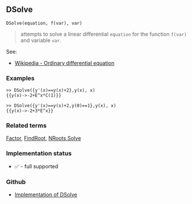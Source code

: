 ## DSolve

```
DSolve(equation, f(var), var)
```
> attempts to solve a linear differential `equation` for the function `f(var)` and variable `var`.

See:  
* [Wikipedia - Ordinary differential equation](https://en.wikipedia.org/wiki/Ordinary_differential_equation)

### Examples

```
>> DSolve({y'(x)==y(x)+2},y(x), x)
{{y(x)->-2+E^x*C(1)}}

>> DSolve({y'(x)==y(x)+2,y(0)==1},y(x), x)
{{y(x)->-2+3*E^x}}
```

### Related terms
[Factor](Factor.md), [FindRoot](FindRoot.md), [NRoots](NRoots.md),[Solve](Solve.md)






### Implementation status

* &#x2705; - full supported

### Github

* [Implementation of DSolve](https://github.com/axkr/symja_android_library/blob/master/symja_android_library/matheclipse-core/src/main/java/org/matheclipse/core/reflection/system/DSolve.java#L58) 
